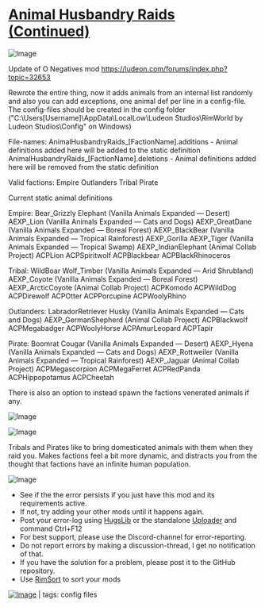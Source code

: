 # [Animal Husbandry Raids (Continued)](https://steamcommunity.com/sharedfiles/filedetails/?id=2052156867)

![Image](https://i.imgur.com/buuPQel.png)

Update of O Negatives mod
https://ludeon.com/forums/index.php?topic=32653

Rewrote the entire thing, now it adds animals from an internal list randomly and also you can add exceptions, one animal def per line in a config-file.
The config-files should be created in the config folder ("C:\Users\[Username]\AppData\LocalLow\Ludeon Studios\RimWorld by Ludeon Studios\Config" on Windows)

File-names:
AnimalHusbandryRaids_[FactionName].additions - Animal definitions added here will be added to the static definition
AnimalHusbandryRaids_[FactionName].deletions - Animal definitions added here will be removed from the static definition

Valid factions:
Empire
Outlanders
Tribal
Pirate

Current static animal definitions

Empire:
Bear_Grizzly
Elephant
(Vanilla Animals Expanded — Desert)
AEXP_Lion
(Vanilla Animals Expanded — Cats and Dogs)
AEXP_GreatDane
(Vanilla Animals Expanded — Boreal Forest)
AEXP_BlackBear
(Vanilla Animals Expanded — Tropical Rainforest)
AEXP_Gorilla
AEXP_Tiger
(Vanilla Animals Expanded — Tropical Swamp)
AEXP_IndianElephant	
(Animal Collab Project)
ACPLion
ACPSpiritwolf
ACPBlackbear
ACPBlackRhinoceros

Tribal:
WildBoar
Wolf_Timber
(Vanilla Animals Expanded — Arid Shrubland)
AEXP_Coyote
(Vanilla Animals Expanded — Boreal Forest)
AEXP_ArcticCoyote
(Animal Collab Project)
ACPKomodo
ACPWildDog
ACPDirewolf
ACPOtter
ACPPorcupine
ACPWoolyRhino

Outlanders:
LabradorRetriever
Husky
(Vanilla Animals Expanded — Cats and Dogs)
AEXP_GermanShepherd
(Animal Collab Project)
ACPBlackwolf
ACPMegabadger
ACPWoolyHorse
ACPAmurLeopard
ACPTapir

Pirate:
Boomrat
Cougar
(Vanilla Animals Expanded — Desert)
AEXP_Hyena
(Vanilla Animals Expanded — Cats and Dogs)
AEXP_Rottweiler
(Vanilla Animals Expanded — Tropical Rainforest)
AEXP_Jaguar
(Animal Collab Project)
ACPMegascorpion
ACPMegaFerret
ACPRedPanda
ACPHippopotamus
ACPCheetah

There is also an option to instead spawn the factions venerated animals if any.

![Image](https://i.imgur.com/pufA0kM.png)
	
![Image](https://i.imgur.com/Z4GOv8H.png)

Tribals and Pirates like to bring domesticated animals with them when they raid you.
Makes factions feel a bit more dynamic, and distracts you from the thought that factions have an infinite human population.


![Image](https://i.imgur.com/PwoNOj4.png)



-  See if the the error persists if you just have this mod and its requirements active.
-  If not, try adding your other mods until it happens again.
-  Post your error-log using [HugsLib](https://steamcommunity.com/workshop/filedetails/?id=818773962) or the standalone [Uploader](https://steamcommunity.com/sharedfiles/filedetails/?id=2873415404) and command Ctrl+F12
-  For best support, please use the Discord-channel for error-reporting.
-  Do not report errors by making a discussion-thread, I get no notification of that.
-  If you have the solution for a problem, please post it to the GitHub repository.
-  Use [RimSort](https://github.com/RimSort/RimSort/releases/latest) to sort your mods

 

[![Image](https://img.shields.io/github/v/release/emipa606/AnimalHusbandryRaids?label=latest%20version&style=plastic&color=9f1111&labelColor=black)](https://steamcommunity.com/sharedfiles/filedetails/changelog/2052156867) | tags:  config files
